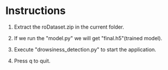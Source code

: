 # Instructions

1. Extract the roDataset.zip in the current folder.

2. If we run the "model.py" we will get "final.h5"(trained model).

3. Execute "drowsiness_detection.py" to start the application.

4. Press q to quit.
